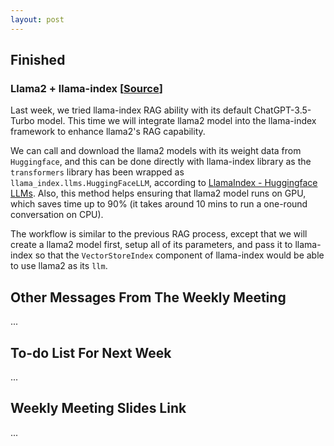 ```yaml
---
layout: post
---
```


<!-- ## Difficulties

## Ideas

## Challenges

## Attempts to succeed

## Failures

## Advice -->

## Finished

### Llama2 + llama-index [[Source](https://docs.llamaindex.ai/en/stable/examples/vector_stores/SimpleIndexDemoLlama-Local/)]

Last week, we tried llama-index RAG ability with its default ChatGPT-3.5-Turbo model. This time we will integrate llama2 model into the llama-index framework to enhance llama2's RAG capability.

We can call and download the llama2 models with its weight data from `Huggingface`, and this can be done directly with llama-index library as the `transformers` library has been wrapped as `llama_index.llms.HuggingFaceLLM`, according to [LlamaIndex - Huggingface LLMs](https://docs.llamaindex.ai/en/stable/examples/llm/huggingface/). Also, this method helps ensuring that llama2 model runs on GPU, which saves time up to 90% (it takes around 10 mins to run a one-round conversation on CPU). 

The workflow is similar to the previous RAG process, except that we will create a llama2 model first, setup all of its parameters, and pass it to llama-index so that the `VectorStoreIndex` component of llama-index would be able to use llama2 as its `llm`.

## Other Messages From The Weekly Meeting

...

## To-do List For Next Week

...

## Weekly Meeting Slides Link

...